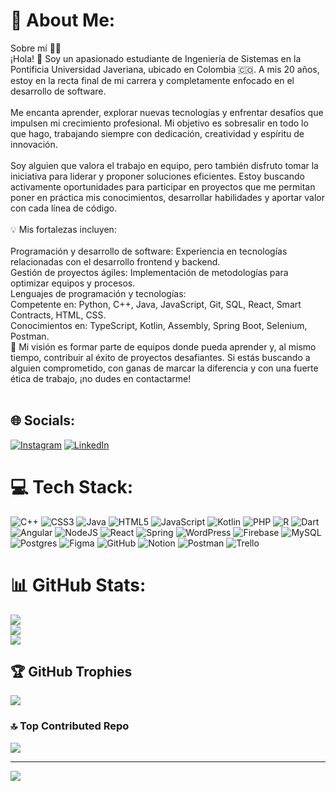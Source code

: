 
# 💫 About Me:
Sobre mí 👨‍💻<br>¡Hola! 👋 Soy un apasionado estudiante de Ingeniería de Sistemas en la Pontificia Universidad Javeriana, ubicado en Colombia 🇨🇴. A mis 20 años, estoy en la recta final de mi carrera y completamente enfocado en el desarrollo de software.<br><br>Me encanta aprender, explorar nuevas tecnologías y enfrentar desafíos que impulsen mi crecimiento profesional. Mi objetivo es sobresalir en todo lo que hago, trabajando siempre con dedicación, creatividad y espíritu de innovación.<br><br>Soy alguien que valora el trabajo en equipo, pero también disfruto tomar la iniciativa para liderar y proponer soluciones eficientes. Estoy buscando activamente oportunidades para participar en proyectos que me permitan poner en práctica mis conocimientos, desarrollar habilidades y aportar valor con cada línea de código.<br><br>💡 Mis fortalezas incluyen:<br><br>Programación y desarrollo de software: Experiencia en tecnologías relacionadas con el desarrollo frontend y backend.<br>Gestión de proyectos ágiles: Implementación de metodologías para optimizar equipos y procesos.<br>Lenguajes de programación y tecnologías:<br>Competente en: Python, C++, Java, JavaScript, Git, SQL, React, Smart Contracts, HTML, CSS.<br>Conocimientos en: TypeScript, Kotlin, Assembly, Spring Boot, Selenium, Postman.<br>🚀 Mi visión es formar parte de equipos donde pueda aprender y, al mismo tiempo, contribuir al éxito de proyectos desafiantes. Si estás buscando a alguien comprometido, con ganas de marcar la diferencia y con una fuerte ética de trabajo, ¡no dudes en contactarme!<br><br>


## 🌐 Socials:
[![Instagram](https://img.shields.io/badge/Instagram-%23E4405F.svg?logo=Instagram&logoColor=white)](https://instagram.com/jbermudez0928) [![LinkedIn](https://img.shields.io/badge/LinkedIn-%230077B5.svg?logo=linkedin&logoColor=white)](https://www.linkedin.com/in/juan-jos%C3%A9-bermudez-08a419301/) 

# 💻 Tech Stack:
![C++](https://img.shields.io/badge/c++-%2300599C.svg?style=for-the-badge&logo=c%2B%2B&logoColor=white) ![CSS3](https://img.shields.io/badge/css3-%231572B6.svg?style=for-the-badge&logo=css3&logoColor=white) ![Java](https://img.shields.io/badge/java-%23ED8B00.svg?style=for-the-badge&logo=openjdk&logoColor=white) ![HTML5](https://img.shields.io/badge/html5-%23E34F26.svg?style=for-the-badge&logo=html5&logoColor=white) ![JavaScript](https://img.shields.io/badge/javascript-%23323330.svg?style=for-the-badge&logo=javascript&logoColor=%23F7DF1E) ![Kotlin](https://img.shields.io/badge/kotlin-%237F52FF.svg?style=for-the-badge&logo=kotlin&logoColor=white) ![PHP](https://img.shields.io/badge/php-%23777BB4.svg?style=for-the-badge&logo=php&logoColor=white) ![R](https://img.shields.io/badge/r-%23276DC3.svg?style=for-the-badge&logo=r&logoColor=white) ![Dart](https://img.shields.io/badge/dart-%230175C2.svg?style=for-the-badge&logo=dart&logoColor=white) ![Angular](https://img.shields.io/badge/angular-%23DD0031.svg?style=for-the-badge&logo=angular&logoColor=white) ![NodeJS](https://img.shields.io/badge/node.js-6DA55F?style=for-the-badge&logo=node.js&logoColor=white) ![React](https://img.shields.io/badge/react-%2320232a.svg?style=for-the-badge&logo=react&logoColor=%2361DAFB) ![Spring](https://img.shields.io/badge/spring-%236DB33F.svg?style=for-the-badge&logo=spring&logoColor=white) ![WordPress](https://img.shields.io/badge/WordPress-%23117AC9.svg?style=for-the-badge&logo=WordPress&logoColor=white) ![Firebase](https://img.shields.io/badge/firebase-a08021?style=for-the-badge&logo=firebase&logoColor=ffcd34) ![MySQL](https://img.shields.io/badge/mysql-4479A1.svg?style=for-the-badge&logo=mysql&logoColor=white) ![Postgres](https://img.shields.io/badge/postgres-%23316192.svg?style=for-the-badge&logo=postgresql&logoColor=white) ![Figma](https://img.shields.io/badge/figma-%23F24E1E.svg?style=for-the-badge&logo=figma&logoColor=white) ![GitHub](https://img.shields.io/badge/github-%23121011.svg?style=for-the-badge&logo=github&logoColor=white) ![Notion](https://img.shields.io/badge/Notion-%23000000.svg?style=for-the-badge&logo=notion&logoColor=white) ![Postman](https://img.shields.io/badge/Postman-FF6C37?style=for-the-badge&logo=postman&logoColor=white) ![Trello](https://img.shields.io/badge/Trello-%23026AA7.svg?style=for-the-badge&logo=Trello&logoColor=white)
# 📊 GitHub Stats:
![](https://github-readme-stats.vercel.app/api?username=JbermudezDev&theme=blueberry&hide_border=false&include_all_commits=true&count_private=true)<br/>
![](https://github-readme-streak-stats.herokuapp.com/?user=JbermudezDev&theme=blueberry&hide_border=false)<br/>
![](https://github-readme-stats.vercel.app/api/top-langs/?username=JbermudezDev&theme=blueberry&hide_border=false&include_all_commits=true&count_private=true&layout=compact)

## 🏆 GitHub Trophies
![](https://github-profile-trophy.vercel.app/?username=JbermudezDev&theme=radical&no-frame=false&no-bg=true&margin-w=4)

### 🔝 Top Contributed Repo
![](https://github-contributor-stats.vercel.app/api?username=JbermudezDev&limit=5&theme=cobalt&combine_all_yearly_contributions=true)

---
[![](https://visitcount.itsvg.in/api?id=JbermudezDev&icon=0&color=0)](https://visitcount.itsvg.in)

<!-- Proudly created with GPRM ( https://gprm.itsvg.in ) -->
